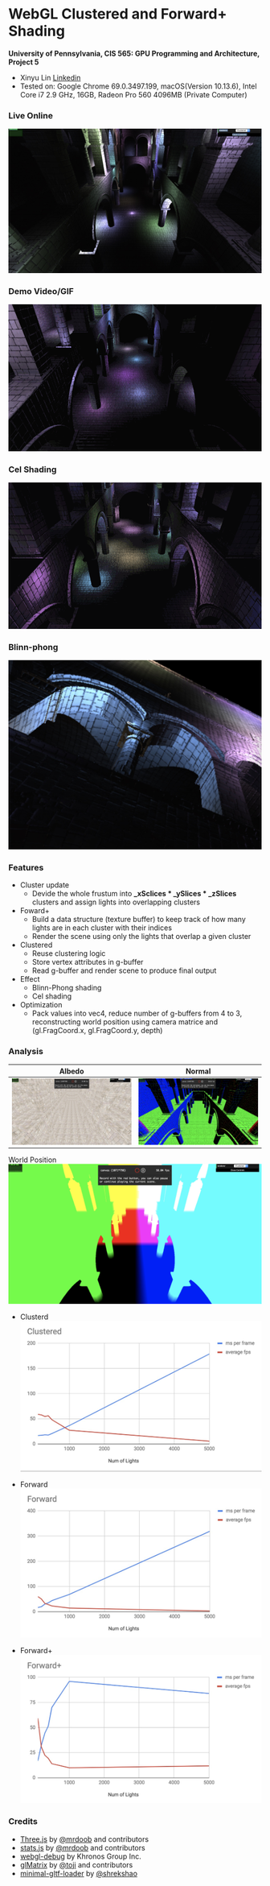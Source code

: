 WebGL Clustered and Forward+ Shading
======================

**University of Pennsylvania, CIS 565: GPU Programming and Architecture, Project 5**

* Xinyu Lin
[Linkedin](https://www.linkedin.com/in/xinyu-lin-138352125/)
* Tested on: Google Chrome 69.0.3497.199, macOS(Version 10.13.6), Intel Core i7 2.9 GHz, 16GB, Radeon Pro 560 4096MB (Private Computer)


### Live Online

[![](img2/main.jpg)](https://460xlin.github.io/Project5-WebGL-Clustered-Deferred-Forward-Plus/)

### Demo Video/GIF

![](img2/lambert_100.gif)

### Cel Shading

![](img2/cel_100.gif)

### Blinn-phong

![](img2/blinn-phong_100.jpg)

### Features

- Cluster update
  - Devide the whole frustum into **_xSclices * _ySlices * _zSlices** clusters and assign lights into overlapping clusters
- Foward+
  - Build a data structure (texture buffer) to keep track of how many lights are in each cluster with their indices
  - Render the scene using only the lights that overlap a given cluster
- Clustered
  - Reuse clustering logic
  - Store vertex attributes in g-buffer
  - Read g-buffer and render scene to produce final output
- Effect
  - Blinn-Phong shading
  - Cel shading
- Optimization
  - Pack values into vec4, reduce number of g-buffers from 4 to 3, reconstructing world position using camera matrice and (gl.FragCoord.x, gl.FragCoord.y, depth)

### Analysis

Albedo | Normal
:--:|:--:
![](img2/albedo.jpg) | ![](img2/normal.jpg)
World Position
![](img2/pos.jpg)

* Clusterd
![](img2/clu.jpg)

* Forward
![](img2/forward.jpg)

* Forward+
![](img2/forward_plus.jpg)

### Credits

* [Three.js](https://github.com/mrdoob/three.js) by [@mrdoob](https://github.com/mrdoob) and contributors
* [stats.js](https://github.com/mrdoob/stats.js) by [@mrdoob](https://github.com/mrdoob) and contributors
* [webgl-debug](https://github.com/KhronosGroup/WebGLDeveloperTools) by Khronos Group Inc.
* [glMatrix](https://github.com/toji/gl-matrix) by [@toji](https://github.com/toji) and contributors
* [minimal-gltf-loader](https://github.com/shrekshao/minimal-gltf-loader) by [@shrekshao](https://github.com/shrekshao)

